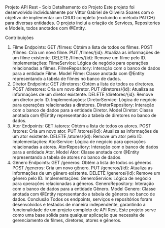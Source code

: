 Projeto API Rest - Solo
Detalhamento do Projeto
Este projeto foi desenvolvido individualmente por Vittor Gabriel de Oliveira Soares com o objetivo de implementar um CRUD completo (excluindo o método PATCH) para diversas entidades. O projeto inclui a criação de Services, Repositories e Models, todos anotados com @Entity.

Contribuições
1. Filme
Endpoints:
GET /filmes: Obtém a lista de todos os filmes.
POST /filmes: Cria um novo filme.
PUT /filmes/{id}: Atualiza as informações de um filme existente.
DELETE /filmes/{id}: Remove um filme pelo ID.
Implementações:
FilmeService: Lógica de negócio para operações relacionadas a filmes.
FilmeRepository: Interação com o banco de dados para a entidade Filme.
Model Filme: Classe anotada com @Entity representando a tabela de filmes no banco de dados.
2. Diretor
Endpoints:
GET /diretores: Obtém a lista de todos os diretores.
POST /diretores: Cria um novo diretor.
PUT /diretores/{id}: Atualiza as informações de um diretor existente.
DELETE /diretores/{id}: Remove um diretor pelo ID.
Implementações:
DiretorService: Lógica de negócio para operações relacionadas a diretores.
DiretorRepository: Interação com o banco de dados para a entidade Diretor.
Model Diretor: Classe anotada com @Entity representando a tabela de diretores no banco de dados.
3. Ator
Endpoints:
GET /atores: Obtém a lista de todos os atores.
POST /atores: Cria um novo ator.
PUT /atores/{id}: Atualiza as informações de um ator existente.
DELETE /atores/{id}: Remove um ator pelo ID.
Implementações:
AtorService: Lógica de negócio para operações relacionadas a atores.
AtorRepository: Interação com o banco de dados para a entidade Ator.
Model Ator: Classe anotada com @Entity representando a tabela de atores no banco de dados.
4. Gênero
Endpoints:
GET /generos: Obtém a lista de todos os gêneros.
POST /generos: Cria um novo gênero.
PUT /generos/{id}: Atualiza as informações de um gênero existente.
DELETE /generos/{id}: Remove um gênero pelo ID.
Implementações:
GeneroService: Lógica de negócio para operações relacionadas a gêneros.
GeneroRepository: Interação com o banco de dados para a entidade Gênero.
Model Genero: Classe anotada com @Entity representando a tabela de gêneros no banco de dados.
Conclusão
Todos os endpoints, serviços e repositórios foram desenvolvidos e testados de maneira independente, garantindo a funcionalidade de um projeto completo de API Rest. Este projeto serve como uma base sólida para qualquer aplicação que necessite de gerenciamento de filmes, diretores, atores e gêneros.
